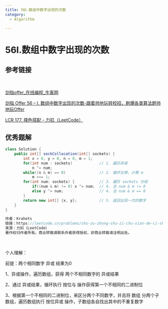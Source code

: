 ```yaml
---
title: 56Ⅰ.数组中数字出现的次数
category:
  - Algorithm

---
```


# 56Ⅰ.数组中数字出现的次数

## 参考链接

<br/>

[剑指offer_在线编程_牛客网](https://www.nowcoder.com/exam/oj/ta?page=1&tpId=13&type=265)

[剑指 Offer 56 – I. 数组中数字出现的次数-跟着帅地玩转校招，刷爆各类算法题帅地玩Offer](https://www.playoffer.cn/618.html)

[LCR 177. 撞色搭配 - 力扣（LeetCode）](https://leetcode.cn/problems/shu-zu-zhong-shu-zi-chu-xian-de-ci-shu-lcof/submissions/571443973/)



## 优秀题解

```java
class Solution {
    public int[] sockCollocation(int[] sockets) {
        int x = 0, y = 0, n = 0, m = 1;
        for(int num : sockets)            // 1. 遍历异或
            n ^= num;
        while((n & m) == 0)               // 2. 循环左移，计算 m
            m <<= 1;
        for(int num: sockets) {           // 3. 遍历 sockets 分组
            if((num & m) != 0) x ^= num;  // 4. 当 num & m != 0
            else y ^= num;                // 4. 当 num & m == 0
        }
        return new int[] {x, y};          // 5. 返回出现一次的数字
    }
}

作者：Krahets
链接：https://leetcode.cn/problems/shu-zu-zhong-shu-zi-chu-xian-de-ci-shu-lcof/solutions/
来源：力扣（LeetCode）
著作权归作者所有。商业转载请联系作者获得授权，非商业转载请注明出处。
```

<br/>

个人理解：

前提：两个相同数字 异或 结果为0

1、异或操作，遍历数组，获得 两个不相同数字的 异或结果

2、通过 异或结果，循环执行 按位与 操作获得第一个不相同的二进制位

3、根据第一个不相同的二进制位，来区分两个不同数字，并且将 数组 分两个子数组，遍历数组执行 按位异或 操作，子数组各自找出其中的不重复数字

